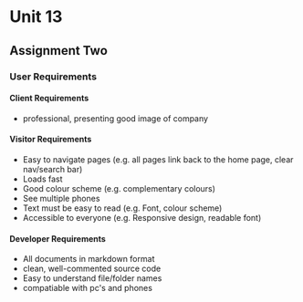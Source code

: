 # Unit 13

## Assignment Two

### User Requirements

#### Client Requirements

+ professional, presenting good image of company
 

#### Visitor Requirements

+ Easy to navigate pages (e.g. all pages link back to the home page, clear nav/search bar)
+ Loads fast
+ Good colour scheme (e.g. complementary colours)
+ See multiple phones
+ Text must be easy to read (e.g. Font, colour scheme)
+ Accessible to everyone (e.g. Responsive design, readable font)

#### Developer Requirements

+ All documents in markdown format
+ clean, well-commented source code
+ Easy to understand file/folder names
+ compatiable with pc's and phones